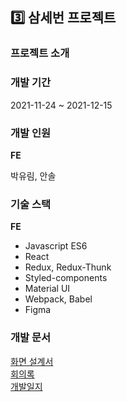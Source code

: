 ## 3️⃣ 삼세번 프로젝트

### 프로젝트 소개

### 개발 기간

2021-11-24 ~ 2021-12-15

### 개발 인원

**FE**

박유림, 안솔

### 기술 스택

**FE**

- Javascript ES6
- React
- Redux, Redux-Thunk
- Styled-components
- Material UI
- Webpack, Babel
- Figma

### 개발 문서

[화면 설계서](https://www.figma.com/file/773KO11G75PqQCI7zrPDCl/FeverTime?node-id=0%3A1) </br>
[회의록](https://www.notion.so/022b256ecfec47f5adaf762a365ffed0) </br>
[개발일지](https://www.notion.so/f14b164f396f450a8914866425f8a4e1) 
